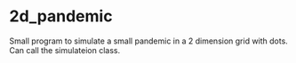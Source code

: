 # 2d_pandemic

Small program to simulate a small pandemic in a 2 dimension grid with dots. Can call the simulateion class.
